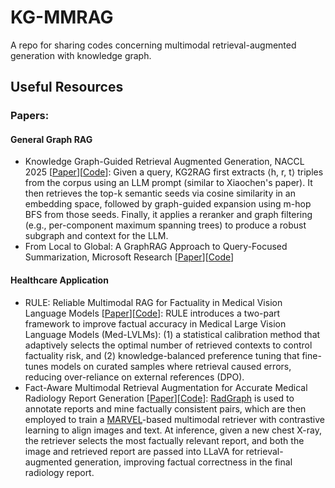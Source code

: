 # KG-MMRAG
A repo for sharing codes concerning multimodal retrieval-augmented generation with knowledge graph.

## Useful Resources

### Papers:

#### General Graph RAG
- Knowledge Graph-Guided Retrieval Augmented Generation, NACCL 2025 [[Paper](https://arxiv.org/pdf/2502.06864)][[Code](https://github.com/nju-websoft/KG2RAG/tree/main)]: Given a query, KG2RAG first extracts ⟨h, r, t⟩ triples from the corpus using an LLM prompt (similar to Xiaochen's paper). It then retrieves the top-k semantic seeds via cosine similarity in an embedding space, followed by graph-guided expansion using m-hop BFS from those seeds. Finally, it applies a reranker and graph filtering (e.g., per-component maximum spanning trees) to produce a robust subgraph and context for the LLM.
- From Local to Global: A GraphRAG Approach to Query-Focused Summarization, Microsoft Research [[Paper](https://arxiv.org/pdf/2404.16130)][[Code](https://github.com/microsoft/graphrag)]

#### Healthcare Application
- RULE: Reliable Multimodal RAG for Factuality in Medical Vision Language Models [[Paper](https://arxiv.org/pdf/2407.05131)][[Code](https://github.com/richard-peng-xia/RULE)]: RULE introduces a two-part framework to improve factual accuracy in Medical Large Vision Language Models (Med-LVLMs): (1) a statistical calibration method that adaptively selects the optimal number of retrieved contexts to control factuality risk, and (2) knowledge-balanced preference tuning that fine-tunes models on curated samples where retrieval caused errors, reducing over-reliance on external references (DPO).
- Fact-Aware Multimodal Retrieval Augmentation for Accurate Medical Radiology Report Generation [[Paper](https://arxiv.org/pdf/2407.15268)][[Code](https://github.com/cxcscmu/FactMM-RAG)]: [RadGraph](https://arxiv.org/abs/2106.14463) is used to annotate reports and mine factually consistent pairs, which are then employed to train a [MARVEL](https://arxiv.org/abs/2310.14037)-based multimodal retriever with contrastive learning to align images and text. At inference, given a new chest X-ray, the retriever selects the most factually relevant report, and both the image and retrieved report are passed into LLaVA for retrieval-augmented generation, improving factual correctness in the final radiology report.